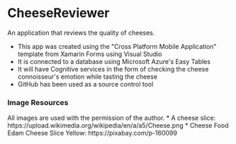 # CheeseReviewer
An application that reviews the quality of cheeses.

*  This app was created using the "Cross Platform Mobile Application" template from Xamarin Forms using Visual Studio
*  It is connected to a database using Microsoft Azure's Easy Tables
*  It will have Cognitive services in the form of checking the cheese connoisseur's emotion while tasting the cheese
*  GitHub has been used as a source control tool

<h3>Image Resources</h3>
All images are used with the permission of the author.
* A cheese slice: https://upload.wikimedia.org/wikipedia/en/a/a5/Cheese.png
* Cheese Food Edam Cheese Slice Yellow: https://pixabay.com/p-160099
